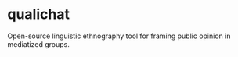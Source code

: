 # qualichat
Open-source linguistic ethnography tool for framing public opinion in mediatized groups.
